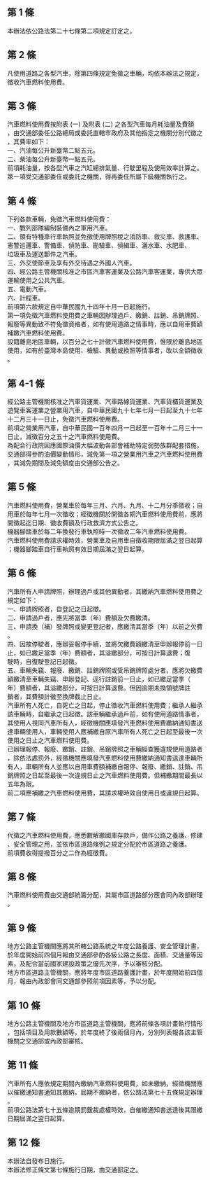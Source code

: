 第 1 條
-------
本辦法依公路法第二十七條第二項規定訂定之。

第 2 條
-------
凡使用道路之各型汽車，除第四條規定免徵之車輛，均依本辦法之規定，  
徵收汽車燃料使用費。

第 3 條
-------
汽車燃料使用費按附表 (一) 及附表 (二) 之各型汽車每月耗油量及費額  
，由交通部委任公路總局或委託直轄市政府及其他指定之機關分別代徵之  
，其費率如下：  
一、汽油每公升新臺幣二點五元。  
二、柴油每公升新臺幣一點五元。  
前項耗油量，按各型汽車之汽缸總排氣量、行駛里程及使用效率計算之。  
第一項受交通部委任或委託之機關，得再委任所屬下級機關執行之。

第 4 條
-------
下列各款車輛，免徵汽車燃料使用費：  
一、戰列部隊編制裝備內之軍用汽車。  
二、領有特種車行車執照並免徵使用牌照稅之消防車、救災車、救護車、  
    憲警巡邏車、警備車、偵防車、勘驗車、偵緝車、灑水車、水肥車、  
    垃圾車及運送郵件之汽車。  
三、外交使節車及享有外交待遇之外國人汽車。  
四、經公路主管機關核准之市區汽車客運業及公路汽車客運業，專供大眾  
    運輸使用之公共汽車。  
五、電動汽車。  
六、計程車。  
前項第六款規定自中華民國九十四年十月一日起施行。  
第一項免徵汽車燃料使用費之車輛因辦理過戶、繳銷、註銷、吊銷牌照、  
報廢等異動致不符免徵資格者，如有使用道路之情事時，應以自用車費額  
補繳汽車燃料使用費。  
設籍離島地區車輛，以百分之七十計徵汽車燃料使用費，惟限於離島地區  
使用，如有於臺灣本島使用、檢驗、異動或換照等情事者，改以全額徵收  
。

第 4-1 條
---------
經公路主管機關核准之汽車貨運業、汽車路線貨運業、汽車貨櫃貨運業及  
遊覽車客運業之營業用汽車，自中華民國九十七年七月一日起至九十七年  
十二月三十一日止，免徵汽車燃料使用費。  
前項之營業用汽車，自中華民國一百年四月一日起至一百年十二月三十一  
日止，減徵百分之五十之汽車燃料使用費。  
為配合行政院因應國際油價大幅波動各部會補助特定弱勢族群配套措施，  
交通部得參酌油價變動情形，減免第一項之營業用汽車之汽車燃料使用費  
，其減免期間及減免額度由交通部公告之。

第 5 條
-------
汽車燃料使用費，營業車於每年三月、六月、九月、十二月分季徵收；自  
用車於每年七月一次徵收；經徵機關於開徵各期汽車燃料使用費前，應將  
開徵起迄日期、徵收費額及行政救濟方式公告之。  
機器腳踏車於每二年換發行車執照時一次徵收二年汽車燃料使用費。  
汽車燃料使用費請求權時效，營業車及自用車自徵收期限屆滿之翌日起算  
；機器腳踏車自行車執照有效日期屆滿之翌日起算。

第 6 條
-------
汽車所有人申請牌照，辦理過戶或其他異動者，其繳納汽車燃料使用費之  
規定如下：  
一、申請牌照者，自登記之日起徵。  
二、申請過戶者，應先將當季（年）費額及欠費繳清。  
三、申請換（補）發牌照或變更登記者，應繳清其當季（年）以前之欠費  
    。  
四、因故停駛者，應辦妥報停手續，並將欠繳費額繳清至申辦報停前一日  
    止，如已繳足當季（年）費額者，其溢繳部分，可按日計算退費；復  
    駛時，自復駛登記日起徵。  
五、車輛失竊、報廢、繳銷、註銷牌照或受吊銷牌照處分者，應將欠繳費  
    額繳清至車輛失竊、申辦登記、逕行註銷前一日止，如已繳足當季（  
    年）費額者，其溢繳部分，可按日計算退費。但因逾期未換領號牌註  
    銷者，其費額計徵至換牌截止日止。  
汽車所有人死亡，自死亡之日起，停止徵收汽車燃料使用費；繼承人繼承  
該車輛時，自繼承之日起徵。該車輛繼承過戶前，如有使用道路情事者，  
其使用人視同汽車所有人，經徵機關應填發汽車燃料使用費繳納通知書送  
達車輛使用人，車輛使用人應補繳自原汽車所有人死亡之日起至最後一次  
使用之日止之汽車燃料使用費。  
已辦理報停、報廢、繳銷、註銷、吊銷牌照之車輛經查獲違規使用道路者  
，除依法處罰外，經徵機關應填發汽車燃料使用費繳納通知書送達車輛所  
有人，車輛所有人並應以自用車費額補繳自報停、報廢、繳銷、註銷、吊  
銷牌照之日起至最後一次違規日止之汽車燃料使用費。但補繳期間最長以  
五年為限。  
前二項應補繳之汽車燃料使用費，其請求權時效自使用日或違規日起算。

第 7 條
-------
代徵之汽車燃料使用費，應悉數解繳國庫存款戶，備作公路之養護、修建  
、安全管理之用，並依市區道路條例之規定分配於市區道路之養護。  
前項費收得提撥百分之二作為經徵費。

第 8 條
-------
汽車燃料使用費由交通部統籌分配，其屬市區道路部分應會同內政部辦理  
。

第 9 條
-------
地方公路主管機關應將其所轄公路系統之年度公路養護、安全管理計畫，  
於年度開始前四個月報由交通部參酌各級公路之長度、面積、交通量等因  
素，及配合當前國家建設政策之優先次序，予以審核分配。  
地方市區道路主管機關，應將年度市區道路養護計畫，於年度開始前四個  
月，報由內政部會同交通部參照前項因素等，予以分配。

第 10 條
--------
地方公路主管機關及地方市區道路主管機關，應將前條各項計畫執行情形  
，包括項目及用款數額等，於年度終了後兩個月內，分別列表報各該主管  
機關之交通部或內政部審核。

第 11 條
--------
汽車所有人應依規定期間內繳納汽車燃料使用費，如未繳納，經徵機關應  
以催繳通知書通知其繳納，屆期不繳納者，依公路法第七十五條規定辦理  
。  
前項公路法第七十五條逾期罰鍰裁處權時效，自催繳通知書送達後其限繳  
日期屆滿之翌日起算。

第 12 條
--------
本辦法自發布日施行。  
本辦法修正條文第七條施行日期，由交通部定之。

